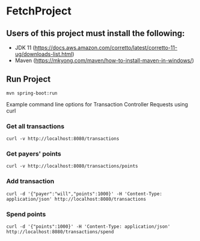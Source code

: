 # FetchProject

## Users of this project must install the following: 
- JDK 11 (https://docs.aws.amazon.com/corretto/latest/corretto-11-ug/downloads-list.html)
- Maven (https://mkyong.com/maven/how-to-install-maven-in-windows/)

## Run Project
 ```
mvn spring-boot:run
```

Example command line options for Transaction Controller Requests using curl
  
  ### Get all transactions
  ```
  curl -v http://localhost:8080/transactions
  ```
  ### Get payers' points
  ```
  curl -v http://localhost:8080/transactions/points
  ```
  ### Add transaction
  ```
  curl -d '{"payer":"will","points":1000}' -H 'Content-Type: application/json' http://localhost:8080/transactions
  ```
  ### Spend points
  ```
  curl -d '{"points":1000}' -H 'Content-Type: application/json' http://localhost:8080/transactions/spend
  ```
